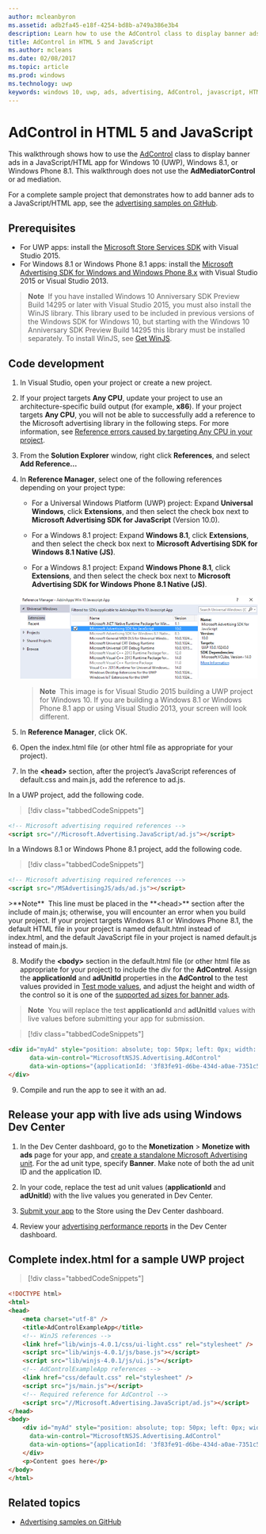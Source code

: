 ```yaml
---
author: mcleanbyron
ms.assetid: adb2fa45-e18f-4254-bd8b-a749a386e3b4
description: Learn how to use the AdControl class to display banner ads in a JavaScript/HTML app for Windows 10 (UWP), Windows 8.1, or Windows Phone 8.1.
title: AdControl in HTML 5 and JavaScript
ms.author: mcleans
ms.date: 02/08/2017
ms.topic: article
ms.prod: windows
ms.technology: uwp
keywords: windows 10, uwp, ads, advertising, AdControl, javascript, HTML
---
```


# AdControl in HTML 5 and JavaScript

This walkthrough shows how to use the [AdControl](https://msdn.microsoft.com/library/windows/apps/microsoft.advertising.winrt.ui.adcontrol.aspx) class to display banner ads in a JavaScript/HTML app for Windows 10 (UWP), Windows 8.1, or Windows Phone 8.1. This walkthrough does not use the **AdMediatorControl** or ad mediation.

For a complete sample project that demonstrates how to add banner ads to a JavaScript/HTML app, see the [advertising samples on GitHub](http://aka.ms/githubads).

## Prerequisites


* For UWP apps: install the [Microsoft Store Services SDK](http://aka.ms/store-em-sdk) with Visual Studio 2015.
* For Windows 8.1 or Windows Phone 8.1 apps: install the [Microsoft Advertising SDK for Windows and Windows Phone 8.x](http://aka.ms/store-8-sdk) with Visual Studio 2015 or Visual Studio 2013.

> **Note**&nbsp;&nbsp;If you have installed Windows 10 Anniversary SDK Preview Build 14295 or later with Visual Studio 2015, you must also install the WinJS library. This library used to be included in previous versions of the Windows SDK for Windows 10, but starting with the Windows 10 Anniversary SDK Preview Build 14295 this library must be installed separately. To install WinJS, see [Get WinJS](http://try.buildwinjs.com/download/GetWinJS/).

## Code development

1. In Visual Studio, open your project or create a new project.

2. If your project targets **Any CPU**, update your project to use an architecture-specific build output (for example, **x86**). If your project targets **Any CPU**, you will not be able to successfully add a reference to the Microsoft advertising library in the following steps. For more information, see [Reference errors caused by targeting Any CPU in your project](known-issues-for-the-advertising-libraries.md#reference_errors).

3.  From the **Solution Explorer** window, right click **References**, and select **Add Reference…**

4.  In **Reference Manager**, select one of the following references depending on your project type:

    -   For a Universal Windows Platform (UWP) project: Expand **Universal Windows**, click **Extensions**, and then select the check box next to **Microsoft Advertising SDK for JavaScript** (Version 10.0).

    -   For a Windows 8.1 project: Expand **Windows 8.1**, click **Extensions**, and then select the check box next to **Microsoft Advertising SDK for Windows 8.1 Native (JS)**.

    -   For a Windows 8.1 project: Expand **Windows Phone 8.1**, click **Extensions**, and then select the check box next to **Microsoft Advertising SDK for Windows Phone 8.1 Native (JS)**.

    ![javascriptaddreference](images/13-f7f6d6a6-161e-4f17-995d-1236d0b5d9f2.png)

    > **Note**&nbsp;&nbsp;This image is for Visual Studio 2015 building a UWP project for Windows 10. If you are building a Windows 8.1 or Windows Phone 8.1 app or using Visual Studio 2013, your screen will look different.

5.  In **Reference Manager**, click OK.

6.  Open the index.html file (or other html file as appropriate for your project).

7.  In the **&lt;head&gt;** section, after the project’s JavaScript references of default.css and main.js, add the reference to ad.js.

  In a UWP project, add the following code.

  > [!div class="tabbedCodeSnippets"]
  ``` html
  <!-- Microsoft advertising required references -->
  <script src="//Microsoft.Advertising.JavaScript/ad.js"></script>
  ```

  In a Windows 8.1 or Windows Phone 8.1 project, add the following code.

  > [!div class="tabbedCodeSnippets"]
  ``` html
  <!-- Microsoft advertising required references -->
  <script src="/MSAdvertisingJS/ads/ad.js"></script>
  ```

  <span/>
  >**Note**&nbsp;&nbsp;This line must be placed in the **&lt;head&gt;** section after the include of main.js; otherwise, you will encounter an error when you build your project. If your project targets Windows 8.1 or Windows Phone 8.1, the default HTML file in your project is named default.html instead of index.html, and the default JavaScript file in your project is named default.js instead of main.js.

8.  Modify the **&lt;body&gt;** section in the default.html file (or other html file as appropriate for your project) to include the div for the **AdControl**. Assign the **applicationId** and **adUnitId** properties in the **AdControl** to the test values provided in [Test mode values](test-mode-values.md), and adjust the height and width of the control so it is one of the [supported ad sizes for banner ads](supported-ad-sizes-for-banner-ads.md).

  > **Note**&nbsp;&nbsp;You will replace the test **applicationId** and **adUnitId** values with live values before submitting your app for submission.

  > [!div class="tabbedCodeSnippets"]
  ``` html
  <div id="myAd" style="position: absolute; top: 50px; left: 0px; width: 300px; height: 250px; z-index: 1"
        data-win-control="MicrosoftNSJS.Advertising.AdControl"
        data-win-options="{applicationId: '3f83fe91-d6be-434d-a0ae-7351c5a997f1', adUnitId: '10865270'}">
  </div>
  ```

9.  Compile and run the app to see it with an ad.

## Release your app with live ads using Windows Dev Center


1.  In the Dev Center dashboard, go to the **Monetization** &gt; **Monetize with ads** page for your app, and [create a standalone Microsoft Advertising unit](../publish/monetize-with-ads.md). For the ad unit type, specify **Banner**. Make note of both the ad unit ID and the application ID.

2.  In your code, replace the test ad unit values (**applicationId** and **adUnitId**) with the live values you generated in Dev Center.

3.  [Submit your app](../publish/app-submissions.md) to the Store using the Dev Center dashboard.

4.  Review your [advertising performance reports](../publish/advertising-performance-report.md) in the Dev Center dashboard.

## Complete index.html for a sample UWP project

> [!div class="tabbedCodeSnippets"]
``` html
<!DOCTYPE html>
<html>
<head>
    <meta charset="utf-8" />
    <title>AdControlExampleApp</title>
    <!-- WinJS references -->
    <link href="lib/winjs-4.0.1/css/ui-light.css" rel="stylesheet" />
    <script src="lib/winjs-4.0.1/js/base.js"></script>
    <script src="lib/winjs-4.0.1/js/ui.js"></script>
    <!-- AdControlExampleApp references -->
    <link href="css/default.css" rel="stylesheet" />
    <script src="js/main.js"></script>
    <!-- Required reference for AdControl -->
    <script src="//Microsoft.Advertising.JavaScript/ad.js"></script>
</head>
<body>
    <div id="myAd" style="position: absolute; top: 50px; left: 0px; width: 300px; height: 250px; z-index: 1"
      data-win-control="MicrosoftNSJS.Advertising.AdControl"
      data-win-options="{applicationId: '3f83fe91-d6be-434d-a0ae-7351c5a997f1', adUnitId: '10865270'}">
    </div>
    <p>Content goes here</p>
</body>
</html>
```

## Related topics

* [Advertising samples on GitHub](http://aka.ms/githubads)
 

 

